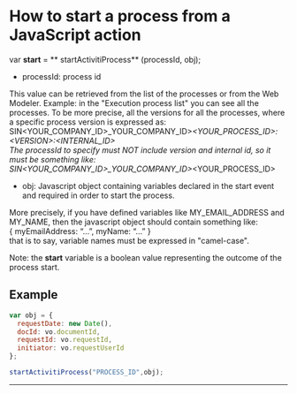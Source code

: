 # How to start a process from a JavaScript action

var  **start**  = ** startActivitiProcess** \(processId, obj\);

* processId: process id

This value can be retrieved from the list of the processes or from the Web Modeler. Example: in the "Execution process list" you can see all the processes. To be more precise, all the versions for all the processes, where a specific process version is expressed as:  
SIN&lt;YOUR_COMPANY\_ID&gt;\_YOUR\_COMPANY\_ID&gt;_&lt;YOUR_PROCESS\_ID&gt;:&lt;VERSION&gt;:&lt;INTERNAL\_ID&gt;  
The processId to specify must NOT include version and internal id, so it must be something like:  
SIN&lt;YOUR\_COMPANY\_ID&gt;\_YOUR\_COMPANY\_ID&gt;_&lt;YOUR\_PROCESS\_ID&gt;

* obj: Javascript object containing variables declared in the start event and required in order to start the process.

More precisely, if you have defined variables like MY\_EMAIL\_ADDRESS and MY\_NAME, then the javascript object should contain something like:  
{ myEmailAddress: “…”, myName: “…” }  
that is to say, variable names must be expressed in "camel-case".

Note: the  **start**  variable is a boolean value representing the outcome of the process start.

## Example

```js
var obj = {
  requestDate: new Date(),
  docId: vo.documentId,
  requestId: vo.requestId,
  initiator: vo.requestUserId
};

startActivitiProcess("PROCESS_ID",obj);
```

---



